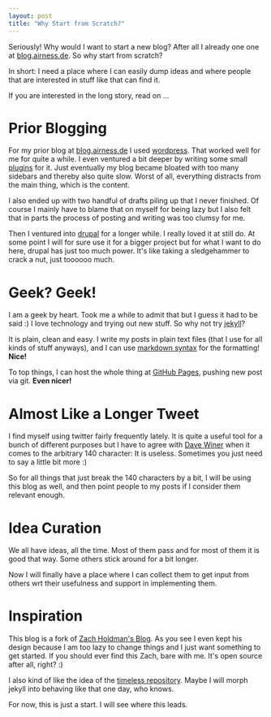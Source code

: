 ```yaml
---
layout: post
title: "Why Start from Scratch?"
---
```


Seriously! Why would I want to start a new blog? 
After all I already one one at [blog.airness.de][airness]. So why start from scratch?

In short: I need a place where I can easily dump ideas and where people that are interested
in stuff like that can find it.

If you are interested in the long story, read on ...

# Prior Blogging

For my prior blog at [blog.airness.de][airness] I used [wordpress][wordpress]. That worked well for me for quite a while. I even ventured a bit deeper by writing some small [plugins][ebay-sales-lister] for it. Just eventually my blog became bloated with too many sidebars and thereby also quite slow. Worst of all, everything distracts from the main thing, which is the content.

I also ended up with two handful of drafts piling up that I never finished. Of course I mainly have to blame that on myself for being lazy but I also felt that in parts the process of posting and writing was too clumsy for me.

Then I ventured into [drupal][drupal] for a longer while. I really loved it at still do. At some point I will for sure use it for a bigger project but for what I want to do here, drupal has just too much power. It's like taking a sledgehammer to crack a nut, just toooooo much.

# Geek? Geek!

I am a geek by heart. Took me a while to admit that but I guess it had to be said :) I love technology and trying out new stuff. So why not try [jekyll][jekyll]? 

It is plain, clean and easy. I write my posts in plain text files (that I use for all kinds of stuff anyways), and I can use [markdown syntax][markdown] for the formatting! **Nice!** 

To top things, I can host the whole thing at [GitHub Pages](http://pages.github.com/), pushing new post via git. **Even nicer!**

# Almost Like a Longer Tweet

I find myself using twitter fairly frequently lately. It is quite a useful tool for a bunch of different purposes but I have to agree with [Dave Winer][davewiner] when it comes to the arbitrary 140 character: It is useless. Sometimes you just need to say a little bit more :)

So for all things that just break the 140 characters by a bit, I will be using this blog as well, and then point people to my posts if I consider them relevant enough.

# Idea Curation

We all have ideas, all the time. Most of them pass and for most of them it is good that way. Some others stick around for a bit longer. 

Now I will finally have a place where I can collect them to get input from others wrt their usefulness and support in implementing them.

# Inspiration

This blog is a fork of [Zach Holdman's Blog](http://zachholman.com/). As you see I even kept his design because I am too lazy to change things and I just want something to get started. If you should ever find this Zach, bare with me. It's open source after all, right? :)

I also kind of like the idea of the [timeless repository](http://timelessrepo.com/). Maybe I will morph jekyll into behaving like that one day, who knows.

For now, this is just a start. I will see where this leads.

[airness]: http://blog.airness.de
[jekyll]: https://github.com/mojombo/jekyll
[wordpress]: http://wordpress.org/
[drupal]: http://drupal.org/
[markdown]: http://daringfireball.net/projects/markdown/
[davewiner]: https://twitter.com/#!/davewiner
[ebay-sales-lister]: http://wordpress.org/extend/plugins/ebay-sales-lister
